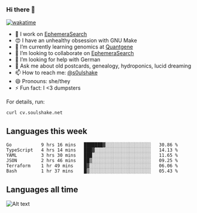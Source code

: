 ### Hi there 👋

[![wakatime](https://wakatime.com/badge/user/08339702-a231-40c4-8838-d449bd2ff951.svg)](https://wakatime.com/@08339702-a231-40c4-8838-d449bd2ff951)

<!--
**soulshake/soulshake** is a ✨ _special_ ✨ repository because its `README.md` (this file) appears on your GitHub profile.

Here are some ideas to get you started:

- 🔭 I’m currently working on ...
- 🌱 I’m currently learning ...
- 👯 I’m looking to collaborate on ...
- 🤔 I’m looking for help with ...
- 💬 Ask me about ...
- 📫 How to reach me: ...
- 😄 Pronouns: ...
- ⚡ Fun fact: ...
-->


- 🔭 I work on [EphemeraSearch](https://www.ephemerasearch.com/)
- 😍 I have an unhealthy obsession with GNU Make
- :dna: I’m currently learning genomics at [Quantgene](https://www.quantgene.com/)
- 👯 I’m looking to collaborate on [EphemeraSearch](https://www.ephemerasearch.com/)
- 🤔 I’m looking for help with German
- 💬 Ask me about old postcards, genealogy, hydroponics, lucid dreaming
- 📫 How to reach me: [@s0ulshake](https://twitter.com/soulshake)
- 😄 Pronouns: she/they
- ⚡ Fun fact: I <3 dumpsters

For details, run:

```
curl cv.soulshake.net
```

## Languages this week

<!--START_SECTION:waka-->

```text
Go           9 hrs 16 mins   ███████▓░░░░░░░░░░░░░░░░░   30.86 %
TypeScript   4 hrs 14 mins   ███▓░░░░░░░░░░░░░░░░░░░░░   14.13 %
YAML         3 hrs 30 mins   ███░░░░░░░░░░░░░░░░░░░░░░   11.65 %
JSON         2 hrs 46 mins   ██▒░░░░░░░░░░░░░░░░░░░░░░   09.25 %
Terraform    1 hr 49 mins    █▓░░░░░░░░░░░░░░░░░░░░░░░   06.06 %
Bash         1 hr 37 mins    █▒░░░░░░░░░░░░░░░░░░░░░░░   05.43 %
```

<!--END_SECTION:waka-->

## Languages all time
![Alt text](https://wakatime.com/share/@aj/6aa10b67-a5e9-4fb1-acaf-8692f4385172.svg)
